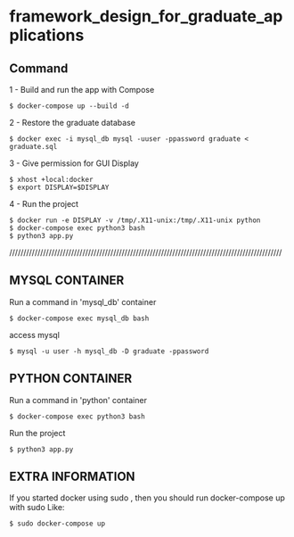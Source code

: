 # framework_design_for_graduate_applications

## Command

1 - Build and run the app with Compose
```
$ docker-compose up --build -d
```

2 - Restore the graduate database
```
$ docker exec -i mysql_db mysql -uuser -ppassword graduate < graduate.sql
```

3 - Give permission for GUI Display
```
$ xhost +local:docker
$ export DISPLAY=$DISPLAY
```
4 - Run the project
```
$ docker run -e DISPLAY -v /tmp/.X11-unix:/tmp/.X11-unix python
$ docker-compose exec python3 bash
$ python3 app.py

```



/////////////////////////////////////////////////////////////////////////////////////////////////
## MYSQL CONTAINER
Run a command in 'mysql_db' container
```
$ docker-compose exec mysql_db bash
```
access mysql
```
$ mysql -u user -h mysql_db -D graduate -ppassword
```
## PYTHON CONTAINER
Run a command in 'python' container
```
$ docker-compose exec python3 bash
```
Run the project
```
$ python3 app.py

```
## EXTRA INFORMATION
If you started docker using sudo , then you should run docker-compose up with sudo Like: 
```
$ sudo docker-compose up
```



